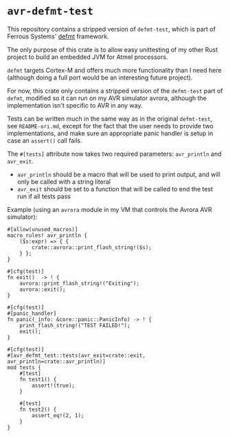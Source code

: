 # `avr-defmt-test`

This repository contains a stripped version of `defmt-test`, which is part of Ferrous Systems' [defmt](http://github.com) framework.

The only purpose of this crate is to allow easy unittesting of my other Rust project to build an embedded JVM for Atmel processors.

`defmt` targets Cortex-M and offers much more functionality than I need here (although doing a full port would be an interesting future project).

For now, this crate only contains a stripped version of the `defmt-test` part of `defmt`, modified so it can run on my AVR simulator avrora, although the implementation isn't specific to AVR in any way.

Tests can be written much in the same way as in the original `defmt-test`, see `README-ori.md`, except for the fact that the user needs to provide two implementations, and make sure an appropriate panic handler is setup in case an `assert()` call fails.

The `#[tests]` attribute now takes two required parameters: `avr_println` and `avr_exit`.
- `avr_println` should be a macro that will be used to print output, and will only be called with a string literal
- `avr_exit` should be set to a function that will be called to end the test run if all tests pass

Example (using an `avrora` module in my VM that controls the Avrora AVR simulator):
```
#[allow(unused_macros)]
macro_rules! avr_println {
    ($s:expr) => { {
        crate::avrora::print_flash_string!($s);
    } };
}

#[cfg(test)]
fn exit()  -> ! {
    avrora::print_flash_string!("Exiting");
    avrora::exit();
}

#[cfg(test)]
#[panic_handler]
fn panic(_info: &core::panic::PanicInfo) -> ! {
    print_flash_string!("TEST FAILED!");
    exit();
}

#[cfg(test)]
#[avr_defmt_test::tests(avr_exit=crate::exit, avr_println=crate::avr_println)]
mod tests {
    #[test]
    fn test1() {
        assert!(true);
    }

    #[test]
    fn test2() {
        assert_eq!(2, 1);
    }
}
```





